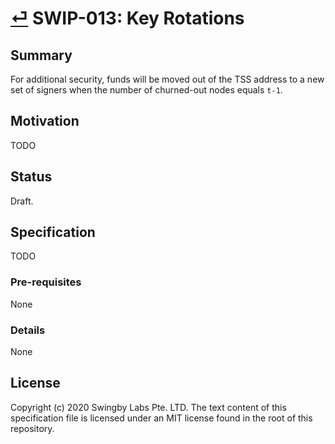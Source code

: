 # [⏎](./readme.md) SWIP-013: Key Rotations

## Summary

For additional security, funds will be moved out of the TSS address to a new set of signers when the number of churned-out nodes equals `t-1`.

## Motivation

TODO

## Status

Draft.

## Specification

TODO

### Pre-requisites

None

### Details

None

## License

Copyright (c) 2020 Swingby Labs Pte. LTD. The text content of this specification file is licensed under an MIT license found in the root of this repository.
